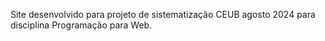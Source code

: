 Site desenvolvido para projeto de sistematização CEUB agosto 2024 para disciplina Programação para Web.
